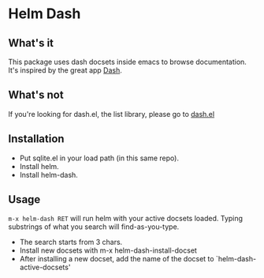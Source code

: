 # Helm Dash

## What's it

This package uses dash docsets inside emacs to browse documentation. It's inspired by the great app [Dash](http://www.kapeli.com/dash).

## What's not

If you're looking for dash.el, the list library, please go to [dash.el](http://www.github.com/magnars/dash.el)



## Installation

- Put sqlite.el in your load path (in this same repo).
- Install helm.
- Install helm-dash.

## Usage

`m-x helm-dash RET` will run helm with your active docsets loaded. Typing substrings of what you search will find-as-you-type. 

- The search starts from 3 chars.
- Install new docsets with m-x helm-dash-install-docset
- After installing a new docset, add the name of the docset to `helm-dash-active-docsets'
